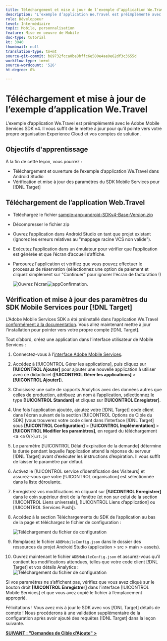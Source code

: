 ```yaml
---
title: Téléchargement et mise à jour de l’exemple d’application We.Travel
description: 'L’exemple d’application We.Travel est préimplémenté avec le Adobe Mobile Services SDK v4. Il vous suffit de le mettre à jour pour qu''il pointe vers votre propre organisation Experience Cloud et vos comptes de solution.   '
role: Développeur
level: Intermédiaire
topic: Mobile, personnalisation
feature: Mise en oeuvre de Mobile
doc-type: tutorial
kt: 3040
thumbnail: null
translation-type: tm+mt
source-git-commit: b89732fcca0be8bffc6e580e4ae0e62df3c3655d
workflow-type: tm+mt
source-wordcount: '526'
ht-degree: 0%

---
```



# Téléchargement et mise à jour de l’exemple d’application We.Travel

L’exemple d’application We.Travel est préimplémenté avec le Adobe Mobile Services SDK v4. Il vous suffit de le mettre à jour pour qu&#39;il pointe vers votre propre organisation Experience Cloud et vos comptes de solution.

## Objectifs d&#39;apprentissage

À la fin de cette leçon, vous pourrez :

* Téléchargement et ouverture de l’exemple d’application We.Travel dans Android Studio
* Vérification et mise à jour des paramètres du SDK Mobile Services pour [!DNL Target]

## Téléchargement de l’application Web.Travel

* Téléchargez le fichier [sample-app-android-SDKv4-Base-Version.zip](assets/sample-app-android-SDKv4-Base-Version.zip)
* Décompresser le fichier zip
* Ouvrez l’application dans Android Studio en tant que projet existant (ignorez les erreurs relatives au &quot;mappage racine VCS non valide&quot;).
* Exécutez l’application dans un émulateur pour vérifier que l’application est générée et que l’écran d’accueil s’affiche.
* Parcourez l&#39;application et vérifiez que vous pouvez effectuer le processus de réservation (sélectionnez une option de paiement et cliquez simplement sur &quot;Continuer&quot; pour ignorer l&#39;écran de facturation !)

   ![Ouvrez l’écran ](assets/wetravel_homeScreen.png)![appConfirmation.](assets/wetravel_confirmationScreen.png)

## Vérification et mise à jour des paramètres du SDK Mobile Services pour [!DNL Target]

L’Adobe Mobile Services SDK a été préinstallé dans l’application We.Travel [conformément à la documentation](https://docs.adobe.com/content/help/en/mobile-services/android/getting-started-android/requirements.html). Vous allez maintenant mettre à jour l&#39;installation pour pointer vers votre propre compte [!DNL Target].

Tout d’abord, créez une application dans l’interface utilisateur de Mobile Services :

1. Connectez-vous à l&#39;[interface Adobe Mobile Services](https://mobilemarketing.adobe.com).
1. Accédez à [!UICONTROL Gérer les applications], puis cliquez sur **[!UICONTROL Ajouter]** pour ajouter une nouvelle application à utiliser avec ce didacticiel (**[!UICONTROL Gérer les applications]** > **[!UICONTROL Ajouter]**).
1. Choisissez une suite de rapports Analytics avec des données autres que celles de production, attribuez un nom à l’application, sélectionnez le type **[!UICONTROL Standard]** et cliquez sur **[!UICONTROL Enregistrer]**.
1. Une fois l’application ajoutée, ajoutez votre [!DNL Target] code client dans l’écran suivant de la section [!UICONTROL Options de Cible du SDK] (vous trouverez votre code client dans l’interface [!DNL Target] sous **[!UICONTROL Configuration]** > **[!UICONTROL Implémentation]** > **[!UICONTROL Modifier les paramètres]**, en regard du téléchargement &lt;a &lt;a 0/>).`at.js`
1. Le paramètre [!UICONTROL Délai d’expiration de la demande] détermine la durée pendant laquelle l’application attend la réponse du serveur [!DNL Target] avant d’exécuter les instructions d’expiration. Il vous suffit de laisser le paramètre par défaut.
1. Activez le [!UICONTROL service d’identification des Visiteurs] et assurez-vous que votre [!UICONTROL organisation] est sélectionnée dans la liste déroulante.
1. Enregistrez vos modifications en cliquant sur **[!UICONTROL Enregistrer]** dans le coin supérieur droit de la fenêtre (et non sur celui de la section [!UICONTROL Liens universels], [!UICONTROL Liens d’application] ou [!UICONTROL Services Push]).
1. Accédez à la section Téléchargements du SDK de l’application au bas de la page et téléchargez le fichier de configuration :

   ![Téléchargement du fichier de configuration](assets/config_file.jpg)

1. Remplacez le fichier `ADBMobileConfig.json` dans le dossier des ressources du projet Android Studio (application > src > main > assets).

1. Ouvrez maintenant le fichier `ADBMobileConfig.json` et assurez-vous qu’il contient les modifications attendues, telles que votre code client [!DNL Target] et vos détails Analytics :
   ![Téléchargement du fichier de configuration](assets/client_code.jpg)

Si vos paramètres ne s’affichent pas, vérifiez que vous avez cliqué sur le bouton droit **[!UICONTROL Enregistrer]** dans l’interface [!UICONTROL Mobile Services] et que vous avez copié le fichier à l’emplacement approprié.

Félicitations ! Vous avez mis à jour le SDK avec vos [!DNL Target] détails de compte ! Nous procéderons à une validation supplémentaire de la configuration après avoir ajouté des requêtes [!DNL Target] dans la leçon suivante.

**[SUIVANT : &quot;Demandes de Cible d’Ajoute&quot; >](add-requests.md)**
